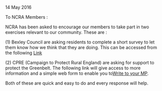 14 May 2016

To NCRA Members :

NCRA has been asked to encourage our members to take part in two exercises relevant to our community. These are :

(1) Bexley Council are asking residents to complete a short survey to let them know how we think that they are doing. This can be accessed from the following [Link](http://www.bexley.gov.uk/20108)

(2) CPRE (Campaign to Protect Rural England) are asking for support to protect the Greenbelt. The following link will give access to more information and a simple web form to enable you to[Write to your MP](http://takeaction.cpre.org.uk/ea-action/action?ea.client.id=21&ea.campaign.id=46682&ea.tracking.id=campaigns-update-e&utm_medium=email&utm_source=engagingnetworks&utm_campaign=Tell-the-Government-to-stop-allowing-unnecessary-greenfield-development&utm_content=Reminder:+Tell+the+Government++to+stop+allowing+unnecessary+greenfield+development&ea.url.id=606893&forwarded=true).

Both of these are quick and easy to do and every response will help.
